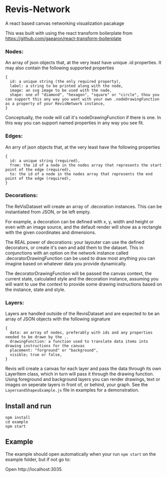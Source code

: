 # Revis-Network
A react based canvas networking visualization pacakage

This was built with using the react transform boilerplate from
https://github.com/gaearon/react-transform-boilerplate

### Nodes: 
An array of json objects that, at the very least have unique .id properties. It may also contain the following supported properties
```
{
  id: a unique string (the only required property),
  label: a string to be printed along with the node,
  image: an svg image to be used with the nade,
  shape: one of "diamond", "hexagon", "square" or "circle", thou you can support this any way you want with your own .nodeDrawingFunction as a property of your RevisNetwork instance,
}
```

Conceptually, the node will call it's nodeDrawingFunction if there is one.  In this way you can support named properties in any way you see fit.

### Edges: 
An arry of json objects that, at the very least have the following properties
```
{ 
  id: a unique string (required),
  from: the id of a node in the nodes array that represents the start point of the edge (required),
  to: the id of a node in the nodes array that represents the end point of the edge (required),
}
```

### Decorations:
The ReVisDataset will create an array of .decoration instances.  This can be instantiated from JSON, or be left empty.

For example, a decoration can be defined with x, y, width and height or even with an image source, and the default render will show as 
a rectangle with the given coordinates and dimensions. 

The REAL power of decorations: your layouter can use the defined decorators, or create it's own and add them to the dataset.  This 
in conjunctions with an option on the network instance called .decoratorDrawingFunction can be used to draw most anything you can 
imagine based on whatever data you provide dynamically.

The decoratorDrawingFunction will be passed the canvas context, the current state, calculated style and the decoration instance, assuming 
you will want to use the context to provide some drawing instructions based on the instance, state and style.


### Layers:
Layers are handled outside of the RevisDataset and are expected to be an array of JSON objects with the following signature

```
{
  data: an array of nodes, preferably with ids and any properties needed to be drawn by the ..
  drawingFunction: a function used to translate data items into drawing instructions for the canvas  
  placement: "forground" or "background",
  visible; true or false,
}
```

Revis will create a canvas for each layer and pass the data through its own LayerItem class, which in turn will pass it through the drawing function.  Using foreground and background layers you can render drawings, text or images on seperate layers in front of, or behind, your graph.  See the `LayersandShapesExample.js` file in examples for a demonstration.

## Install and run

```
npm install
cd example
npm start
```

## Example
The example should open automatically when your run `npm start` on the example folder, but if not go to:

Open http://localhost:3035
